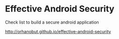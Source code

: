 Effective Android Security
==========================

Check list to build a secure android application

http://orhanobut.github.io/effective-android-security
